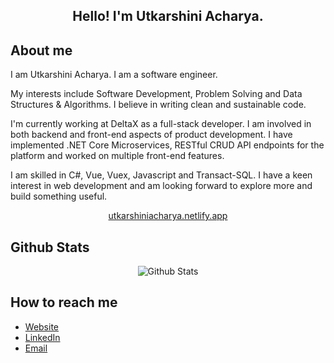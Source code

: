 <h2 align="center">Hello! I'm Utkarshini Acharya.</h2>

<h2>About me</h2>
<p>I am Utkarshini Acharya. I am a software engineer.</p>
<p>My interests include Software Development, Problem Solving and Data Structures & Algorithms.  I believe in writing clean and sustainable code.</p>
<p>I'm currently working at DeltaX as a full-stack developer. I am involved in both backend and front-end aspects of product development. I have implemented .NET Core Microservices, RESTful CRUD API endpoints for the platform and worked on multiple front-end features.</p>
<p>I am skilled in C#, Vue, Vuex, Javascript and Transact-SQL. I have a keen interest in web development and am looking forward to explore more and build something useful.</p>
<p align="center">
    <a href="https://utkarshiniacharya.netlify.app" target="_blank">
        utkarshiniacharya.netlify.app
    </a>
</p>

<h2>Github Stats</h2>
<p align="center">
    <img src="https://github-readme-stats.vercel.app/api?username=utkarshiniacharya&count_private=true&show_icons=true&theme=midnight-purple" alt="Github Stats" />
</p>

<h2>How to reach me</h2>

* [Website](https://utkarshiniacharya.netlify.app)
* [LinkedIn](https://www.linkedin.com/in/utkarshini-acharya-b14b94152)
* [Email](mailto:utkarshiniacharya@gmail.com)
